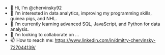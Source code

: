 - 👋 Hi, I’m @chervinsky92
- 👀 I’m interested in data analytics, improving my programming skills, guinea pigs, and NHL.
- 🌱 I’m currently learning advanced SQL, JavaScript, and Python for data analysis.
- 💞️ I’m looking to collaborate on ...
- 📫 How to reach me: https://www.linkedin.com/in/dmitry-chervinsky-727044139/

<!---
chervinsky92/chervinsky92 is a ✨ special ✨ repository because its `README.md` (this file) appears on your GitHub profile.
You can click the Preview link to take a look at your changes.
--->
